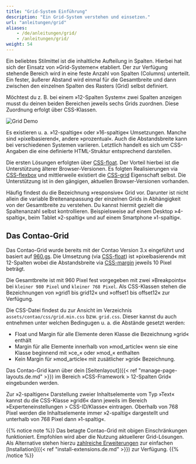 ```yaml
---
title: "Grid-System Einführung"
description: "Ein Grid-System verstehen und einsetzen."
url: "anleitungen/grid"
aliases:
    - /de/anleitungen/grid/
    - /anleitungen/grid/
weight: 54
---
```


Ein beliebtes Stilmittel ist die inhaltliche Aufteilung in Spalten. Hierbei hat sich der Einsatz von »Grid-Systemen«
etabliert. Der zur Verfügung stehende Bereich wird in eine feste Anzahl von Spalten (Columns) unterteilt. Ein 
fester, äußerer Abstand wird einmal für die Gesamtbreite und dann zwischen den einzelnen Spalten des Rasters (Grid) selbst definiert. 

Möchtest du z. B. bei einem »12-Spalten System« zwei Spalten anzeigen musst du deinen beiden Bereichen jeweils sechs Grids 
zuordnen. Diese Zuordnung erfolgt über CSS-Klassen.

![Grid Demo](/de/guides/images/de/grid/grid-structure.jpg?classes=shadow)

Es existieren u. a. »12-spaltige« oder »16-spaltige« Umsetzungen. Manche sind »pixelbasierend«, andere »prozentual«. 
Auch die Abstandsbreite kann bei verschiedenen Systemen variieren. Letztlich handelt es sich um CSS-Angaben 
die eine definierte HTML-Struktur entsprechend darstellen.

Die ersten Lösungen erfolgten über [CSS-float](https://developer.mozilla.org/de/docs/Web/CSS/float). Der Vorteil 
hierbei ist die Unterstützung älterer Browser-Versionen. Es folgten Realisierungen via
[CSS-flexbox](https://developer.mozilla.org/de/docs/Web/CSS/flex) und mittlerweile existiert die 
[CSS-grid](https://developer.mozilla.org/de/docs/Web/CSS/grid) Eigenschaft selbst. Die Unterstützung ist in den gängigen, 
aktuellen Browser-Versionen vorhanden.

Häufig findest du die Bezeichnung »responsive« Grid vor. Darunter ist nicht allein die variable Breitenanpassung 
der einzelnen Grids in Abhängigkeit von der Gesamtbreite zu verstehen. Du kannst hiermit gezielt die Spaltenanzahl
selbst kontrollieren. Beispielsweise auf einem Desktop »4-spaltig«, beim Tablet »2-spaltig« und auf einem Smartphone »1-spaltig«.


## Das Contao-Grid

Das Contao-Grid wurde bereits mit der Contao Version 3.x eingeführt und basiert auf 
[960.gs](https://github.com/nathansmith/960-grid-system/). Die Umsetzung (via 
[CSS-float](https://developer.mozilla.org/de/docs/Web/CSS/float)) ist »pixelbasierend« mit 12-Spalten wobei
die Abstandsbreite via [CSS-margin](https://developer.mozilla.org/de/docs/Web/CSS/margin) jeweils 10 Pixel beträgt.

Die Gesamtbreite ist mit 960 Pixel fest vorgegeben mit zwei »Breakpoints« bei `kleiner 980 Pixel` 
und `kleiner 768 Pixel`. Als CSS-Klassen stehen die Bezeichnungen von »grid1 bis grid12« und 
»offset1 bis offset12« zur Verfügung. 

Die CSS-Datei findest du zur Ansicht im Verzeichnis `assets/contao/css/grid.min.css` bzw. `grid.css`. Dieser kannst
du auch entnehmen unter welchen Bedingugen  u. a. die Abstände gesetzt werden:

- Float und Margin für alle Elemente deren Klasse die Bezeichnung »grid« enthält
- Margin für alle Elemente innerhalb von »mod_article« wenn sie eine Klasse beginnend mit »ce_« oder »mod_« enthalten
- Kein Margin für »mod_article« mit zusätlicher »grid« Bezeichnung.

Das Contao-Grid kann über dein [Seitenlayout]({{< ref "manage-page-layouts.de.md" >}}) im Bereich 
»CSS-Framework > 12-Spalten Grid« eingebunden werden. 

Zur »2-spaltigen« Darstellung zweier Inhaltselemente vom Typ »Text« kannst du die CSS-Klasse »grid6« dann jeweils im 
Bereich »Experteneinstellungen > CSS-ID/Klasse« eintragen. Oberhalb von 768 Pixel werden die Inhaltselemente immer
»2-spaltig« dargestellt und unterhalb von 768 Pixel dann »1-spaltig«.

{{% notice note %}}
Das betagte Contao-Grid mit obigen Einschränkungen funktioniert. Empfohlen wird aber die Nutzung aktuellerer 
Grid-Lösungen. Als Alternative stehen hierzu [zahlreiche Erweiterungen](https://extensions.contao.org/?q=grid) zur 
einfachen [Installation]({{< ref "install-extensions.de.md" >}}) zur Verfügung. 
{{% /notice %}}